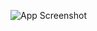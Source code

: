 ![App Screenshot](https://github.com/pratham13103/Gesture-Controlled-Presentation/tree/main/public/gcp.png)
